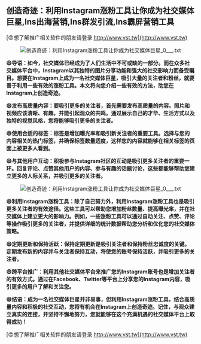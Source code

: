 ## **创造奇迹：利用Instagram涨粉工具让你成为社交媒体巨星,Ins出海营销,Ins群发引流,Ins霸屏营销工具**

[😍想了解推广相关软件的朋友请登录 http://www.vst.tw](http://www.vst.tw)

 <center><img src="https://vst.tw/MP4/tuiguang/png/6.png" alt="创造奇迹：利用Instagram涨粉工具让你成为社交媒体巨星_0___.txt"></center>

**😄导语：如今，社交媒体已经成为了人们生活中不可或缺的一部分。而在众多社交媒体平台中，Instagram以其独特的图片分享功能和强大的社交影响力而备受瞩目。想要在Instagram上成为一名社交媒体巨星，吸引大量的关注者和粉丝，就要善于利用一些有效的涨粉工具。本文将向您介绍一些有效的方法，助您在Instagram上创造奇迹。**

**😄发布高质量内容：要吸引更多的关注者，首先需要发布高质量的内容。照片和视频应该清晰、有趣，并能引起观众的共鸣。通过展示自己的才华、生活方式以及独特的视觉风格，您将能够吸引更多的关注者。**

**😄使用合适的标签：标签是增加曝光率和吸引新关注者的重要工具。选择与您的内容相关的热门标签，并确保标签数量适度，这样您的内容就能够在相关标签的页面上被更多人看到。**

**😄与其他用户互动：积极参与Instagram社区的互动是吸引更多关注者的重要一环。回复评论、点赞其他用户的内容、参与有趣的话题讨论，这些都能够帮助您建立更多的人际关系，并吸引更多的关注者。**

 <center><img src="https://vst.tw/MP4/tuiguang/png/0.png" alt="创造奇迹：利用Instagram涨粉工具让你成为社交媒体巨星_0___.txt"></center>

**😄利用Instagram涨粉工具：除了自己努力外，利用Instagram涨粉工具也是吸引更多关注者的有效途径。这些工具可以帮助您增加粉丝数量、提高曝光率，并在社交媒体上建立更大的影响力。例如，一些涨粉工具可以通过自动关注、点赞、评论等操作吸引更多的关注者，并提供详细的统计数据帮助您分析和优化您的社交媒体策略。**

**😄定期更新和保持活跃：保持定期更新是吸引关注者和保持粉丝忠诚度的关键。定期发布新的内容并与关注者保持互动，将使您的账号保持活跃，并吸引更多的关注者。**

**😄跨平台推广：利用其他社交媒体平台来推广您的Instagram账号也是增加关注者的有效方式。通过在Facebook、Twitter等平台上分享您的Instagram内容，吸引更多的用户了解和关注您。**

**😄结语：成为一名社交媒体巨星并非易事，但利用Instagram涨粉工具，结合高质量内容和积极的社交互动，您将有机会在Instagram上创造奇迹。记住，与观众建立真实的连接，并坚持不懈地努力，您就能够在这个充满机遇的社交媒体平台上取得成功！**

[😍想了解推广相关软件的朋友请登录 http://www.vst.tw](http://www.vst.tw)



